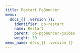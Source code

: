 ```yaml
---
title: Restart PgBouncer
menu:
  docs_{{ .version }}:
    identifier: pb-restart
    name: Restart
    parent: pb-pgbouncer-guides
    weight: 50
menu_name: docs_{{ .version }}
---
```

